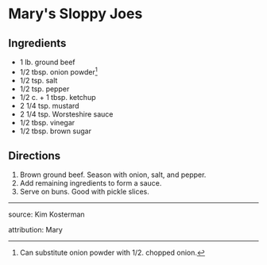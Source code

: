 # Mary's Sloppy Joes

## Ingredients

- 1 lb. ground beef
- 1/2 tbsp. onion powder[^1]
- 1/2 tsp. salt
- 1/2 tsp. pepper
- 1/2 c. + 1 tbsp. ketchup
- 2 1/4 tsp. mustard
- 2 1/4 tsp. Worsteshire sauce
- 1/2 tbsp. vinegar
- 1/2 tbsp. brown sugar

## Directions

1. Brown ground beef. Season with onion, salt, and pepper.
2. Add remaining ingredients to form a sauce.
3. Serve on buns. Good with pickle slices.

---

source: Kim Kosterman

attribution: Mary

[^1]: Can substitute onion powder with 1/2. chopped onion.